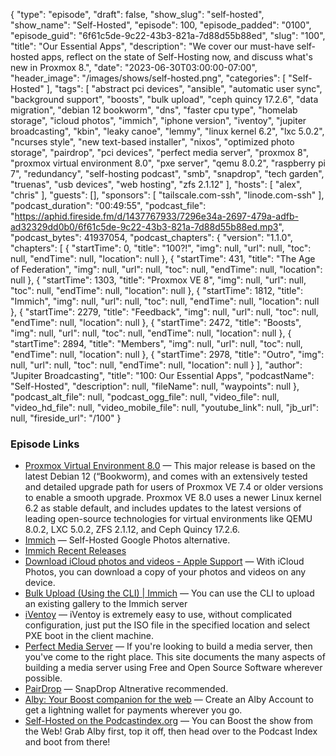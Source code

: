 {
  "type": "episode",
  "draft": false,
  "show_slug": "self-hosted",
  "show_name": "Self-Hosted",
  "episode": 100,
  "episode_padded": "0100",
  "episode_guid": "6f61c5de-9c22-43b3-821a-7d88d55b88ed",
  "slug": "100",
  "title": "Our Essential Apps",
  "description": "We cover our must-have self-hosted apps, reflect on the state of Self-Hosting now, and discuss what's new in Proxmox 8.",
  "date": "2023-06-30T03:00:00-07:00",
  "header_image": "/images/shows/self-hosted.png",
  "categories": [
    "Self-Hosted"
  ],
  "tags": [
    "abstract pci devices",
    "ansible",
    "automatic user sync",
    "background support",
    "boosts",
    "bulk upload",
    "ceph quincy 17.2.6",
    "data migration",
    "debian 12 bookworm",
    "dns",
    "faster cpu type",
    "homelab storage",
    "icloud photos",
    "immich",
    "iphone version",
    "iventoy",
    "jupiter broadcasting",
    "kbin",
    "leaky canoe",
    "lemmy",
    "linux kernel 6.2",
    "lxc 5.0.2",
    "ncurses style",
    "new text-based installer",
    "nixos",
    "optimized photo storage",
    "pairdrop",
    "pci devices",
    "perfect media server",
    "proxmox 8",
    "proxmox virtual environment 8.0",
    "pxe server",
    "qemu 8.0.2",
    "raspberry pi 7",
    "redundancy",
    "self-hosting podcast",
    "smb",
    "snapdrop",
    "tech garden",
    "truenas",
    "usb devices",
    "web hosting",
    "zfs 2.1.12"
  ],
  "hosts": [
    "alex",
    "chris"
  ],
  "guests": [],
  "sponsors": [
    "tailscale.com-ssh",
    "linode.com-ssh"
  ],
  "podcast_duration": "00:49:55",
  "podcast_file": "https://aphid.fireside.fm/d/1437767933/7296e34a-2697-479a-adfb-ad32329dd0b0/6f61c5de-9c22-43b3-821a-7d88d55b88ed.mp3",
  "podcast_bytes": 41937054,
  "podcast_chapters": {
    "version": "1.1.0",
    "chapters": [
      {
        "startTime": 0,
        "title": "100?!",
        "img": null,
        "url": null,
        "toc": null,
        "endTime": null,
        "location": null
      },
      {
        "startTime": 431,
        "title": "The Age of Federation",
        "img": null,
        "url": null,
        "toc": null,
        "endTime": null,
        "location": null
      },
      {
        "startTime": 1303,
        "title": "Proxmox VE 8",
        "img": null,
        "url": null,
        "toc": null,
        "endTime": null,
        "location": null
      },
      {
        "startTime": 1812,
        "title": "Immich",
        "img": null,
        "url": null,
        "toc": null,
        "endTime": null,
        "location": null
      },
      {
        "startTime": 2279,
        "title": "Feedback",
        "img": null,
        "url": null,
        "toc": null,
        "endTime": null,
        "location": null
      },
      {
        "startTime": 2472,
        "title": "Boosts",
        "img": null,
        "url": null,
        "toc": null,
        "endTime": null,
        "location": null
      },
      {
        "startTime": 2894,
        "title": "Members",
        "img": null,
        "url": null,
        "toc": null,
        "endTime": null,
        "location": null
      },
      {
        "startTime": 2978,
        "title": "Outro",
        "img": null,
        "url": null,
        "toc": null,
        "endTime": null,
        "location": null
      }
    ],
    "author": "Jupiter Broadcasting",
    "title": "100: Our Essential Apps",
    "podcastName": "Self-Hosted",
    "description": null,
    "fileName": null,
    "waypoints": null
  },
  "podcast_alt_file": null,
  "podcast_ogg_file": null,
  "video_file": null,
  "video_hd_file": null,
  "video_mobile_file": null,
  "youtube_link": null,
  "jb_url": null,
  "fireside_url": "/100"
}


### Episode Links

  * [Proxmox Virtual Environment 8.0](https://www.proxmox.com/en/news/press-releases/proxmox-virtual-environment-8-0 "Proxmox Virtual Environment 8.0") — This major release is based on the latest Debian 12 (“Bookworm), and comes with an extensively tested and detailed upgrade path for users of Proxmox VE 7.4 or older versions to enable a smooth upgrade. Proxmox VE 8.0 uses a newer Linux kernel 6.2 as stable default, and includes updates to the latest versions of leading open-source technologies for virtual environments like QEMU 8.0.2, LXC 5.0.2, ZFS 2.1.12, and Ceph Quincy 17.2.6.
  * [Immich](https://immich.app/ "Immich") — Self-Hosted Google Photos alternative. 
  * [Immich Recent Releases](https://github.com/immich-app/immich/releases "Immich Recent Releases")
  * [Download iCloud photos and videos - Apple Support](https://support.apple.com/en-us/HT209454 "Download iCloud photos and videos - Apple Support") — With iCloud Photos, you can download a copy of your photos and videos on any device.
  * [Bulk Upload (Using the CLI) | Immich](https://documentation.immich.app/docs/features/bulk-upload "Bulk Upload \(Using the CLI\) | Immich") — You can use the CLI to upload an existing gallery to the Immich server
  * [iVentoy](https://iventoy.com/en/index.html "iVentoy") — iVentoy is extremely easy to use, without complicated configuration, just put the ISO file in the specified location and select PXE boot in the client machine.
  * [Perfect Media Server](https://perfectmediaserver.com/ "Perfect Media Server") — If you're looking to build a media server, then you've come to the right place. This site documents the many aspects of building a media server using Free and Open Source Software wherever possible.
  * [PairDrop](https://pairdrop.net/ "PairDrop") — SnapDrop Altnerative recommended. 
  * [Alby: Your Boost companion for the web](https://getalby.com/ "Alby: Your Boost companion for the web") — Create an Alby Account to get a lightning wallet for payments wherever you go. 
  * [Self-Hosted on the Podcastindex.org](https://podcastindex.org/podcast/830124 "Self-Hosted on the Podcastindex.org") — You can Boost the show from the Web! Grab Alby first, top it off, then head over to the Podcast Index and boot from there! 


